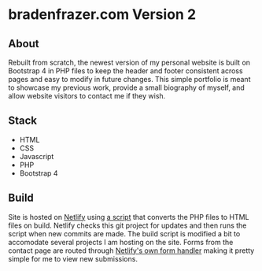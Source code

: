 <h1>bradenfrazer.com Version 2</h1>

<h2>About</h2>
Rebuilt from scratch, the newest version of my personal website is built on Bootstrap 4 in PHP files to keep the header and footer consistent across pages and easy to modify in future changes. This simple portfolio is meant to showcase my previous work, provide a small biography of myself, and allow website visitors to contact me if they wish. 

<h2>Stack</h2>
<ul>
<li>HTML</li>
<li>CSS</li>
<li>Javascript</li>
<li>PHP</li>
<li>Bootstrap 4</li>
</ul>

<h2>Build</h2>
Site is hosted on <a href="https://www.netlify.com/" target="_blank">Netlify</a> using <a href="https://pixelswap.fr/entry/deploy-php-websites-as-static-on-netlify" target=_blank">a script</a> that converts the PHP files to HTML files on build. Netlify checks this git project for updates and then runs the script when new commits are made. The build script is modified a bit to accomodate several projects I am hosting on the site. Forms from the contact page are routed through <a href="https://www.netlify.com/docs/form-handling/" target=_blank">Netlify's own form handler</a> making it pretty simple for me to view new submissions.
